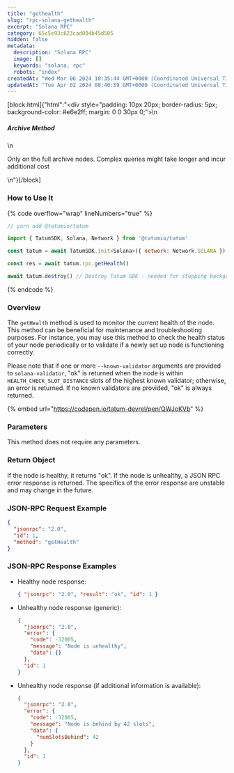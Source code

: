 ```yaml
---
title: "gethealth"
slug: "rpc-solana-gethealth"
excerpt: "Solana RPC"
category: 65c5e93c623cad004b45d505
hidden: false
metadata: 
  description: "Solana RPC"
  image: []
  keywords: "solana, rpc"
  robots: "index"
createdAt: "Wed Mar 06 2024 10:35:44 GMT+0000 (Coordinated Universal Time)"
updatedAt: "Tue Apr 02 2024 08:40:59 GMT+0000 (Coordinated Universal Time)"
---
```

[block:html]{"html":"<div style=\"padding: 10px 20px; border-radius: 5px; background-color: #e6e2ff; margin: 0 0 30px 0;\">\n  <h5>Archive Method</h5>\n  <p>Only on the full archive nodes. Complex queries might take longer and incur additional cost</p>\n</div>"}[/block]


### How to Use It

{% code overflow="wrap" lineNumbers="true" %}
```javascript
// yarn add @tatumio/tatum

import { TatumSDK, Solana, Network } from '@tatumio/tatum'

const tatum = await TatumSDK.init<Solana>({ network: Network.SOLANA })

const res = await tatum.rpc.getHealth()

await tatum.destroy() // Destroy Tatum SDK - needed for stopping background jobs
```
{% endcode %}

### Overview

The `getHealth` method is used to monitor the current health of the node. This method can be beneficial for maintenance and troubleshooting purposes. For instance, you may use this method to check the health status of your node periodically or to validate if a newly set up node is functioning correctly.

Please note that if one or more `--known-validator` arguments are provided to `solana-validator`, "ok" is returned when the node is within `HEALTH_CHECK_SLOT_DISTANCE` slots of the highest known validator; otherwise, an error is returned. If no known validators are provided, "ok" is always returned.

{% embed url="https://codepen.io/tatum-devrel/pen/QWJoKVb" %}

### Parameters

This method does not require any parameters.

### Return Object

If the node is healthy, it returns "ok". If the node is unhealthy, a JSON RPC error response is returned. The specifics of the error response are unstable and may change in the future.

### JSON-RPC Request Example

```json
{
  "jsonrpc": "2.0",
  "id": 1,
  "method": "getHealth"
}
```

### JSON-RPC Response Examples

*   Healthy node response:

    ```json
    { "jsonrpc": "2.0", "result": "ok", "id": 1 }
    ```
*   Unhealthy node response (generic):

    ```json
    {
      "jsonrpc": "2.0",
      "error": {
        "code": -32005,
        "message": "Node is unhealthy",
        "data": {}
      },
      "id": 1
    }
    ```
*   Unhealthy node response (if additional information is available):

    ```json
    {
      "jsonrpc": "2.0",
      "error": {
        "code": -32005,
        "message": "Node is behind by 42 slots",
        "data": {
          "numSlotsBehind": 42
        }
      },
      "id": 1
    }
    ```
